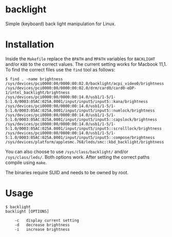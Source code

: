 # backlight
Simple (keyboard) back light manipulation for Linux.

# Installation

Inside the `Makefile` replace the `BPATH` and `MPATH` variables for `BACKLIGHT` and/or `KBD` to the correct values. The current setting works for Macbook 11,1.
To find the correct files use the `find` tool as follows:

```
$ find . -name brightness
/sys/devices/pci0000:00/0000:00:02.0/backlight/acpi_video0/brightness
/sys/devices/pci0000:00/0000:00:02.0/drm/card0/card0-eDP-1/intel_backlight/brightness
/sys/devices/pci0000:00/0000:00:14.0/usb1/1-5/1-5:1.0/0003:05AC:025A.0001/input/input5/input5::kana/brightness
/sys/devices/pci0000:00/0000:00:14.0/usb1/1-5/1-5:1.0/0003:05AC:025A.0001/input/input5/input5::numlock/brightness
/sys/devices/pci0000:00/0000:00:14.0/usb1/1-5/1-5:1.0/0003:05AC:025A.0001/input/input5/input5::capslock/brightness
/sys/devices/pci0000:00/0000:00:14.0/usb1/1-5/1-5:1.0/0003:05AC:025A.0001/input/input5/input5::scrolllock/brightness
/sys/devices/pci0000:00/0000:00:14.0/usb1/1-5/1-5:1.0/0003:05AC:025A.0001/input/input5/input5::compose/brightness
/sys/devices/platform/applesmc.768/leds/smc::kbd_backlight/brightness
```

You can also choose to use `/sys/class/backlight/` and/or `/sys/class/leds/`. Both options work.
After setting the correct paths compile using `make`.

The binaries require SUID and needs to be owned by root.

# Usage

```
$ backlight
backlight [OPTIONS]

	-c	 display current setting
	-d	 decrease brightness
	-i	 increase brightness
```


